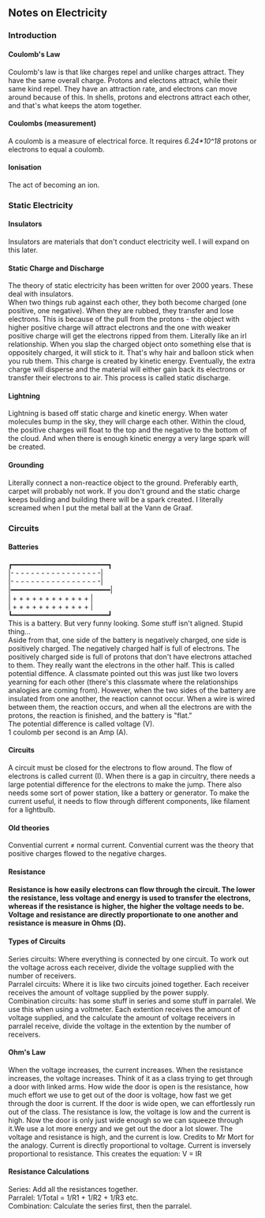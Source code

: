 <body>
  <h2>Notes on Electricity</h2>
  <h3>Introduction</h3>
  <h4>Coulomb's Law</h4>
  <p>Coulomb's law is that like charges repel and unlike charges attract. They have the same overall charge. Protons and electons attract, while their same kind repel. They have an attraction rate, and electrons can move around because of this. In shells, protons and electrons attract each other, and that's what keeps the atom together. 
  </p>
  <h4>Coulombs (measurement)</h4>
  <p>A coulomb is a measure of electrical force. It requires <var>6.24*10^18</var> protons or electrons to equal a coulomb.</p>
  <h4>Ionisation</h4>
  <p>The act of becoming an ion.</p>
  <h3>Static Electricity</h3>
  <h4>Insulators</h4>
  <p>Insulators are materials that don't conduct electricity well. I will expand on this later.</p>
  <h4>Static Charge and Discharge</h4>
  <p>The theory of static electricity has been written for over 2000 years. These deal with insulators. <br>When two things rub against each other, they both become charged (one positive, one negative). When they are rubbed, they transfer and lose electrons. This is because of the pull from the protons - the object with higher positive charge will attract electrons and the one with weaker positive charge will get the electrons ripped from them. Literally like an irl relationship. When you slap the charged object onto something else that is oppositely charged, it will stick to it. That's why hair and balloon stick when you rub them. This charge is created by kinetic energy. Eventually, the extra charge will disperse and the material will either gain back its electrons or transfer their electrons to air. This process is called static discharge.</p>
  <h4>Lightning</h4>
  <p>Lightning is based off static charge and kinetic energy. When water molecules bump in the sky, they will charge each other. Within the cloud, the positive charges will float to the top and the negative to the bottom of the cloud. And when there is enough kinetic energy a very large spark will be created.
  <h4>Grounding</h4>
  <p>Literally connect a non-reactice object to the ground. Preferably earth, carpet will probably not work. If you don't ground and the static charge keeps building and building there will be a spark created. I literally screamed when I put the metal ball at the Vann de Graaf.</p>
  <h3>Circuits</h3>
  <h4>Batteries</h4>
  <p>┏━━━━━━━━━━━━━━━━━━━━━━━┓<br>|- - - - - - - - - - - - - - - - - -|<br>|- - - - - - - - - - - - - - - - - -|<br>|━━━━━━━━━━━━━━━━━━━━━━━━|<br>|  + + + + + + + + + + + +  |<br>|  + + + + + + + + + + + +  |<br>┗━━━━━━━━━━━━━━━━━━━━━━━┛<br>This is a battery. But very funny looking. Some stuff isn't aligned. Stupid thing...<br>Aside from that, one side of the battery is negatively charged, one side is positively charged. The negatively charged half is full of electrons. The positively charged side is full of protons that don't have electrons attached to them. They really want the electrons in the other half. This is called potential diffence. A classmate pointed out this was just like two lovers yearning for each other (there's this classmate where the relationships analogies are coming from). However, when the two sides of the battery are insulated from one another, the reaction cannot occur. When a wire is wired between them, the reaction occurs, and when all the electrons are with the protons, the reaction is finished, and the battery is "flat." <br>The potential difference is called voltage (V).<br>1 coulomb per second is an Amp (A).</p>
  <h4>Circuits</h4>
  <p>A circuit must be closed for the electrons to flow around. The flow of electrons is called current (I). When there is a gap in circuitry, there needs a large potential difference for the electrons to make the jump. There also needs some sort of power station, like a battery or generator. To make the current useful, it needs to flow through different components, like filament for a lightbulb. </p>
  <h4>Old theories</h4>
  <p>Convential current ≠ normal current. Convential current was the theory that positive charges flowed to the negative charges.<p>
  <h4>Resistance<h4>
  <p>Resistance is how easily electrons can flow through the circuit. The lower the resistance, less voltage and energy is used to transfer the electrons, whereas if the resistance is higher, the higher the voltage needs to be. Voltage and resistance are directly proportionate to one another and resistance is measure in Ohms (Ω).
  <h4>Types of Circuits</h4>
  <p>Series circuits: Where everything is connected by one circuit. To work out the voltage across each receiver, divide the voltage supplied with the number of receivers.<br>Parralel circuits: Where it is like two circuits joined together. Each receiver receives the amount of voltage supplied by the power supply.<br>Combination circuits: has some stuff in series and some stuff in parralel. We use this when using a voltmeter. Each extention receives the amount of voltage supplied, and the calculate the amount of voltage receivers in parralel receive, divide the voltage in the extention by the number of receivers.</p>
  <h4>Ohm's Law</h4>
  <p>When the voltage increases, the current increases. When the resistance increases, the voltage increases. Think of it as a class trying to get through a door with linked arms. How wide the door is open is the resistance, how much effort we use to get out of the door is voltage, how fast we get through the door is current. If the door is wide open, we can effortlessly run out of the class. The resistance is low, the voltage is low and the current is high. Now the door is only just wide enough so we can squeeze through it.We use a lot more energy and we get out the door a lot slower. The voltage and resistance is high, and the current is low. Credits to Mr Mort for the analogy. Current is directly proportional to voltage. Current is inversely proportional to resistance. This creates the equation: V = IR</p>
  <h4>Resistance Calculations</h4>
  <p>Series: Add all the resistances together.<br>Parralel: 1/Total = 1/R1 + 1/R2 + 1/R3 etc.<br>Combination: Calculate the series first, then the parralel.</p>
</body>
